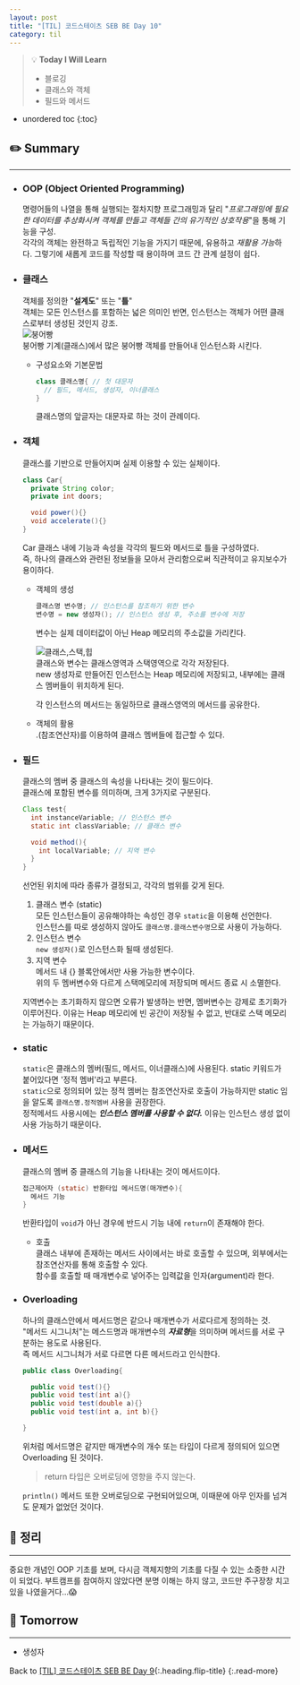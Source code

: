 ```yaml
---
layout: post
title: "[TIL] 코드스테이츠 SEB BE Day 10"
category: til
---
```

> 💡 **Today I Will Learn**
>
> * 블로깅
> * 클래스와 객체
> * 필드와 메서드

* unordered toc
{:toc}

## ✏️ Summary
***
* ### OOP (Object Oriented Programming)

  명령어들의 나열을 통해 실행되는 절차지향 프로그래밍과 달리 "*프로그래밍에 필요한 데이터를 추상화시켜 객체를 만들고 객체들 간의 유기적인 상호작용*"을 통해 기능을 구성.  
  각각의 객체는 완전하고 독립적인 기능을 가지기 때문에, 유용하고 *재활용 가능*하다. 그렇기에 새롭게 코드를 작성할 때 용이하며 코드 간 관계 설정이 쉽다.

* ### 클래스

  객체를 정의한 "**설계도**" 또는 "**틀**"  
  객체는 모든 인스턴스를 포함하는 넓은 의미인 반면, 인스턴스는 객체가 어떤 클래스로부터 생성된 것인지 강조.  
  ![붕어빵](http://wiki.hash.kr/images/3/3e/%EC%9D%B8%EC%8A%A4%ED%84%B4%EC%8A%A4_%EB%B6%95%EC%96%B4%EB%B9%B5.PNG)  
  붕어빵 기계(클래스)에서 많은 붕어빵 객체를 만들어내 인스턴스화 시킨다.

  * 구성요소와 기본문법

      ```java
      class 클래스명{ // 첫 대문자
        // 필드, 메서드, 생성자, 이너클래스
      }
      ```

      클래스명의 앞글자는 대문자로 하는 것이 관례이다.

* ### 객체

  클래스를 기반으로 만들어지며 실제 이용할 수 있는 실체이다.

  ``` java
  class Car{
    private String color;
    private int doors;

    void power(){}
    void accelerate(){}
  }
  ```
  
  Car 클래스 내에 기능과 속성을 각각의 필드와 메서드로 틀을 구성하였다.  
  즉, 하나의 클래스와 관련된 정보들을 모아서 관리함으로써 직관적이고 유지보수가 용이하다.

  * 객체의 생성
  
      ```java
      클래스명 변수명; // 인스턴스를 참조하기 위한 변수
      변수명 = new 생성자(); // 인스턴스 생성 후, 주소를 변수에 저장
      ```

      변수는 실제 데이터값이 아닌 Heap 메모리의 주소값을 가리킨다.

      ![클래스,스택,힙](https://img1.daumcdn.net/thumb/R1280x0/?scode=mtistory2&fname=https%3A%2F%2Fblog.kakaocdn.net%2Fdn%2Fc0vhJq%2FbtrvvCXk7Ha%2FIkn2rkKKyey9OV0WlQcg90%2Fimg.png)  
      클래스와 변수는 클래스영역과 스택영역으로 각각 저장된다.  
      new 생성자로 만들어진 인스턴스는 Heap 메모리에 저장되고, 내부에는 클래스 멤버들이 위치하게 된다.

      각 인스턴스의 메서드는 동일하므로 클래스영역의 메서드를 공유한다.

  * 객체의 활용  
  .(참조연산자)를 이용하여 클래스 멤버들에 접근할 수 있다.

* ### 필드

  클래스의 멤버 중 클래스의 속성을 나타내는 것이 필드이다.  
  클래스에 포함된 변수를 의미하며, 크게 3가지로 구분된다.
  
  ```java
  Class test{
    int instanceVariable; // 인스턴스 변수
    static int classVariable; // 클래스 변수

    void method(){
      int localVariable; // 지역 변수
    }
  }
  ```

  선언된 위치에 따라 종류가 결정되고, 각각의 범위를 갖게 된다.

  1. 클래스 변수 (static)  
    모든 인스턴스들이 공유해야하는 속성인 경우 `static`을 이용해 선언한다.  
    인스턴스를 따로 생성하지 않아도 `클래스명.클래스변수명`으로 사용이 가능하다.
  2. 인스턴스 변수  
    `new 생성자()`로 인스턴스화 될때 생성된다.
  3. 지역 변수  
    메서드 내 {} 블록안에서만 사용 가능한 변수이다.  
    위의 두 멤버변수와 다르게 스택메모리에 저장되며 메서드 종료 시 소멸한다.
  
  지역변수는 초기화하지 않으면 오류가 발생하는 반면, 멤버변수는 강제로 초기화가 이루어진다. 이유는 Heap 메모리에 빈 공간이 저장될 수 없고, 반대로 스택 메모리는 가능하기 때문이다.

* ### static

  `static`은 클래스의 멤버(필드, 메서드, 이너클래스)에 사용된다. static 키워드가 붙어있다면 '정적 멤버'라고 부른다.  
  `static`으로 정의되어 있는 정적 멤버는 참조연산자로 호출이 가능하지만 static 임을 알도록 `클래스명.정적멤버` 사용을 권장한다.  
  정적메서드 사용시에는 ***인스턴스 멤버를 사용할 수 없다.*** 이유는 인스턴스 생성 없이 사용 가능하기 때문이다.

* ### 메서드

  클래스의 멤버 중 클래스의 기능을 나타내는 것이 메서드이다.

  ``` java
  접근제어자 (static) 반환타입 메서드명(매개변수){
    메서드 기능
  }
  ```

  반환타입이 `void`가 아닌 경우에 반드시 기능 내에 `return`이 존재해야 한다.

  * 호출  
  클래스 내부에 존재하는 메서드 사이에서는 바로 호출할 수 있으며, 외부에서는 참조연산자를 통해 호출할 수 있다.  
  함수를 호출할 때 매개변수로 넣어주는 입력값을 인자(argument)라 한다.

* ### Overloading

  하나의 클래스안에서 메서드명은 같으나 매개변수가 서로다르게 정의하는 것.  
  "메서드 시그니처"는 메스드명과 매개변수의 ***자료형***을 의미하며 메서드를 서로 구분하는 용도로 사용된다.  
  즉 메서드 시그니처가 서로 다르면 다른 메서드라고 인식한다.

  ``` java
  public class Overloading{

    public void test(){}
    public void test(int a){}
    public void test(double a){}
    public void test(int a, int b){}

  }
  ```

  위처럼 메서드명은 같지만 매개변수의 개수 또는 타입이 다르게 정의되어 있으면 Overloading 된 것이다.
  > return 타입은 오버로딩에 영향을 주지 않는다.  

  `println()` 메서드 또한 오버로딩으로 구현되어있으며, 이때문에 아무 인자를 넘겨도 문제가 없었던 것이다.

## 📌 정리
***

중요한 개념인 OOP 기초를 보며, 다시금 객체지향의 기초를 다질 수 있는 소중한 시간이 되었다. 부트캠프를 참여하지 않았다면 분명 이해는 하지 않고, 코드만 주구장창 치고 있을 나였을거다...😱
 
## 🎯 Tomorrow
***
* 생성자

Back to [[TIL] 코드스테이츠 SEB BE Day 9](220509-til){:.heading.flip-title}
{:.read-more}